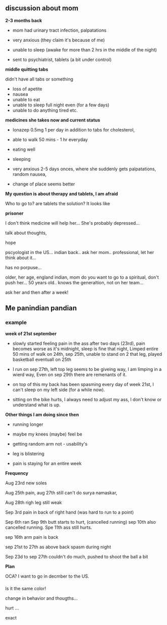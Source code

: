 ## discussion about mom

**2-3 months back**

- mom had urinary tract infection, palpatations

- very anxious (they claim it's because of me)

- unable to sleep (awake for more than 2 hrs in the middle of the night)

- sent to psychiatrist, tablets (a bit under control)


**middle quitting tabs**

didn't have all tabs or something

- loss of apetite
- nausea
- unable to eat
- unable to sleep full night even (for a few days)
- unable to do anything tired etc.

**medicines she takes now and current status**

- lonazep 0.5mg 1 per day in addition to tabs for cholesterol, 

- able to walk 50 mins - 1 hr everyday

- eating well

- sleeping

- very anxious 2-5 days onces, where she suddenly gets palpatations,
  random nausea, 
  
- change of place seems better

**My question is about therapy and tablets, I am afraid**

Who to go to? are tablets the solution? It looks like 




**prisoner**

I don't think medicine will help her... She's probably depressed... 

talk about thoughts, 

hope

pscyologist in the US... indian back.. ask her mom.. professional, let
her think about it...

has no porpuse... 

older, her age, england indian, mom do you want to go to a spiritual,
don't push her...  50 years old.. knows the generaltion, not on her
team... 

ask her and then after a week!


## Me panindian pandian 

### example

**week of 21st september**

- slowly started feeling pain in the ass after two days (23rd), pain
  becomes worse as it's midnight, sleep is fine that night, Limped
  entire 50 mins of walk on 24th, sep 25th, unable to stand on 2 that
  leg, played basketball eventuall on 25th
  
- I run on sep 27th, left top leg seems to be giveing way, I am
  limping in a wierd way, Even on sep 29th there are remenants of it.
  
- on top of this my back has been spasming every day of week 21st, I
  can't sleep on my left side (for a while now).
  
- sitting on the bike hurts, I always need to adjust my ass, I don't
  know or understand what is up.

**Other things I am doing since then**

- running longer

- maybe my knees (maybe) feel be

- getting random arm not - usability's

- leg is blistering

- pain is staying for an entire week

**Frequency**

Aug 23rd new soles

Aug 25th pain, aug 27th still can't do surya namaskar,

Aug 28th righ leg still weak

Sep 3rd pain in back of right hand (was hard to run to a point)

Sep 6th ran Sep 9th butt starts to hurt, (cancelled running) sep 10th
also cancelled running. Spe 11th ass still hurts.

sep 16th arm pain is back

sep 21st to 27th as above back spasm during night

Sep 23d to sep 27th couldn't do much, pushed to shoot the ball a bit


**Plan**

OCA? I want to go in decmber to the US.

### 

Is it the same color!

change in behavior and thougths... 

hurt ... 


exact 
